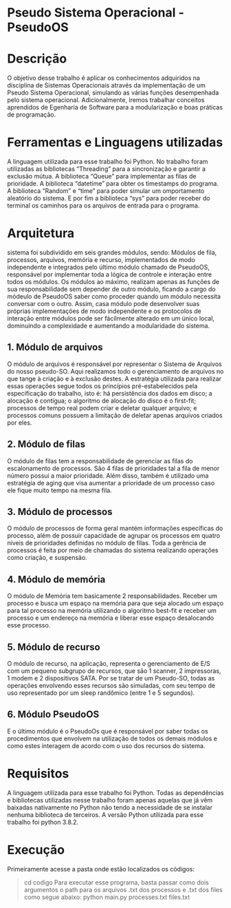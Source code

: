 # Pseudo Sistema Operacional - PseudoOS
# Descrição 
O objetivo desse trabalho é aplicar os conhecimentos adquiridos na disciplina de Sistemas Operacionais através da implementação de um Pseudo Sistema Operacional, simulando as várias funções desempenhada pelo sistema operacional. Adicionalmente, iremos trabalhar conceitos aprendidos de Egenharia de Software para a modularização e boas práticas de programação.

# Ferramentas e Linguagens utilizadas
A linguagem utilizada para esse trabalho foi Python. No trabalho foram utilizadas as bibliotecas “Threading” para a sincronização e garantir a exclusão mútua. A biblioteca “Queue” para implementar as filas de prioridade. A biblioteca “datetime” para obter os  timestamps do programa. A biblioteca “Random” e “time” para poder simular um omportamento aleatório do sistema. E por fim a biblioteca “sys” para poder receber do terminal os caminhos para os arquivos de entrada para o programa. 

# Arquitetura
sistema foi subdividido em seis grandes módulos, sendo: Módulos de fila, processos, arquivos, memória e recurso, implementados de modo independente e  integrados pelo último módulo chamado de PseudoOS, responsável por implementar toda a lógica de controle e interação entre todos os módulos. Os módulos ao máximo, realizam apenas as funções de sua responsabilidade sem depender de outro módulo, ficando a cargo do módeulo de PseudoOS saber como proceder quando um módulo necessita conversar com o outro. Assim, casa módulo pode desenvolver suas próprias implementações de modo independente e os protocolos de interação entre módulos pode ser fácilmente alterado em um único local, dominuindo a complexidade e aumentando a modularidade do sistema. 

## 1. Módulo de arquivos
O módulo de arquivos é responsável por representar o Sistema de Arquivos do nosso pseudo-SO. Aqui realizamos todo o gerenciamento de arquivos no que tange à criação e à exclusão destes. A estratégia utilizada para realizar essas operações segue todos os princípios pré-estabelecidos pela especificação do trabalho, isto é: há persistência dos dados em disco; a alocação é contígua; o algoritmo de alocação do disco é o first-fit; processos de tempo real podem criar e deletar qualquer arquivo; e processos comuns possuem a limitação de deletar apenas arquivos criados por eles. 

## 2. Módulo de filas
O módulo de filas tem a responsabilidade de gerenciar as filas do escalonamento de processos. São 4 filas de prioridades tal a fila de menor número possui a maior prioridade. Além disso, também é utilizado uma estratégia de aging que visa aumentar a prioridade de um processo caso ele fique muito tempo na mesma fila.

## 3. Módulo de processos
O módulo de processos de forma geral mantém informações específicas do processo, além de possuir capacidade de agrupar os processos em quatro níveis de prioridades definidas no módulo de filas. Toda a gerência de processos é feita por meio de chamadas do sistema realizando operações como criação, e suspensão. 

## 4. Módulo de memória
O módulo de Memória tem basicamente 2 responsabilidades. Receber um processo e busca um espaço na memória para que seja alocado um espaço para tal processo na memória utilizando o algoritmo best-fit e receber um processo e um endereço na memória e liberar esse espaço desalocando esse processo.

## 5. Módulo de recurso
O módulo de recurso, na aplicação, representa o gerenciamento de E/S com um pequeno subgrupo de recursos, que são 1 scanner, 2 impressoras, 1 modem e 2 dispositivos SATA. Por se tratar de um Pseudo-SO, todas as operações envolvendo esses recursos são simuladas, com seu tempo de uso representado por um sleep randômico (entre 1 e 5 segundos).

## 6. Módulo PseudoOS
E o último módulo é o PseudoOs que é responsável por saber todas os procedimentos que envolvem na utilização de todos os demais módulos e como estes interagem de acordo com o uso dos recursos do sistema.

# Requisitos
A linguagem utilizada para esse trabalho foi Python. Todas as dependências e bibliotecas utilizadas nesse trabalho foram apenas aquelas que já vêm baixadas nativamente no Python não tendo a necessidade de se instalar nenhuma biblioteca de terceiros.
A versão Python utilizada para esse trabalho foi python 3.8.2.

# Execução
Primeiramente acesse a pasta onde estão localizados os códigos:
> cd codigo
Para executar esse programa, basta passar como dois argumentos o path para os arquivos .txt dos processos e .txt dos files como segue abaixo:
> python main.py processes.txt files.txt    
